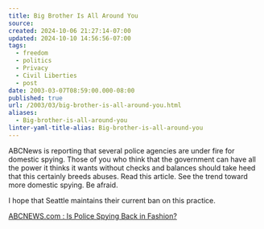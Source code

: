 ```yaml
---
title: Big Brother Is All Around You
source: 
created: 2024-10-06 21:27:14-07:00
updated: 2024-10-10 14:56:56-07:00
tags:
  - freedom
  - politics
  - Privacy
  - Civil Liberties
  - post
date: 2003-03-07T08:59:00.000-08:00
published: true
url: /2003/03/big-brother-is-all-around-you.html
aliases:
  - Big-brother-is-all-around-you
linter-yaml-title-alias: Big-brother-is-all-around-you
---
```



ABCNews is reporting that several police agencies are under fire for domestic spying. Those of you who think that the government can have all the power it thinks it wants without checks and balances should take heed that this certainly breeds abuses. Read this article. See the trend toward more domestic spying. Be afraid.  
  
I hope that Seattle maintains their current ban on this practice.  
  
[ABCNEWS.com : Is Police Spying Back in Fashion?](http://abcnews.go.com/sections/us/DailyNews/police_spying030102.html "ABCNEWS.com : Is Police Spying Back in Fashion?")